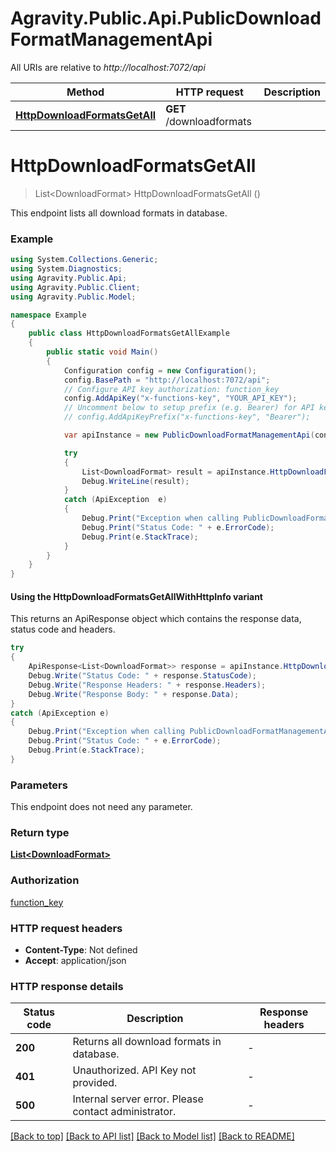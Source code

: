 # Agravity.Public.Api.PublicDownloadFormatManagementApi

All URIs are relative to *http://localhost:7072/api*

| Method | HTTP request | Description |
|--------|--------------|-------------|
| [**HttpDownloadFormatsGetAll**](PublicDownloadFormatManagementApi.md#httpdownloadformatsgetall) | **GET** /downloadformats |  |

<a name="httpdownloadformatsgetall"></a>
# **HttpDownloadFormatsGetAll**
> List&lt;DownloadFormat&gt; HttpDownloadFormatsGetAll ()



This endpoint lists all download formats in database.

### Example
```csharp
using System.Collections.Generic;
using System.Diagnostics;
using Agravity.Public.Api;
using Agravity.Public.Client;
using Agravity.Public.Model;

namespace Example
{
    public class HttpDownloadFormatsGetAllExample
    {
        public static void Main()
        {
            Configuration config = new Configuration();
            config.BasePath = "http://localhost:7072/api";
            // Configure API key authorization: function_key
            config.AddApiKey("x-functions-key", "YOUR_API_KEY");
            // Uncomment below to setup prefix (e.g. Bearer) for API key, if needed
            // config.AddApiKeyPrefix("x-functions-key", "Bearer");

            var apiInstance = new PublicDownloadFormatManagementApi(config);

            try
            {
                List<DownloadFormat> result = apiInstance.HttpDownloadFormatsGetAll();
                Debug.WriteLine(result);
            }
            catch (ApiException  e)
            {
                Debug.Print("Exception when calling PublicDownloadFormatManagementApi.HttpDownloadFormatsGetAll: " + e.Message);
                Debug.Print("Status Code: " + e.ErrorCode);
                Debug.Print(e.StackTrace);
            }
        }
    }
}
```

#### Using the HttpDownloadFormatsGetAllWithHttpInfo variant
This returns an ApiResponse object which contains the response data, status code and headers.

```csharp
try
{
    ApiResponse<List<DownloadFormat>> response = apiInstance.HttpDownloadFormatsGetAllWithHttpInfo();
    Debug.Write("Status Code: " + response.StatusCode);
    Debug.Write("Response Headers: " + response.Headers);
    Debug.Write("Response Body: " + response.Data);
}
catch (ApiException e)
{
    Debug.Print("Exception when calling PublicDownloadFormatManagementApi.HttpDownloadFormatsGetAllWithHttpInfo: " + e.Message);
    Debug.Print("Status Code: " + e.ErrorCode);
    Debug.Print(e.StackTrace);
}
```

### Parameters
This endpoint does not need any parameter.
### Return type

[**List&lt;DownloadFormat&gt;**](DownloadFormat.md)

### Authorization

[function_key](../README.md#function_key)

### HTTP request headers

 - **Content-Type**: Not defined
 - **Accept**: application/json


### HTTP response details
| Status code | Description | Response headers |
|-------------|-------------|------------------|
| **200** | Returns all download formats in database. |  -  |
| **401** | Unauthorized. API Key not provided. |  -  |
| **500** | Internal server error. Please contact administrator. |  -  |

[[Back to top]](#) [[Back to API list]](../README.md#documentation-for-api-endpoints) [[Back to Model list]](../README.md#documentation-for-models) [[Back to README]](../README.md)

